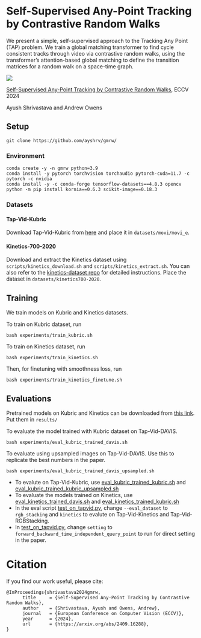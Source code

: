 # Self-Supervised Any-Point Tracking by Contrastive Random Walks

We present a simple, self-supervised approach to the Tracking Any Point (TAP) problem. We train a global matching transformer to find cycle consistent tracks through video via contrastive random walks, using the transformer’s attention-based global matching to define the transition matrices for a random walk on a space-time graph.

![](assets/teaser.gif)

[Self-Supervised Any-Point Tracking by Contrastive Random Walks](https://arxiv.org/pdf/2409.16288), ECCV 2024

Ayush Shrivastava and Andrew Owens



## Setup

```
git clone https://github.com/ayshrv/gmrw/
```

### Environment
```
conda create -y -n gmrw python=3.9
conda install -y pytorch torchvision torchaudio pytorch-cuda=11.7 -c pytorch -c nvidia
conda install -y -c conda-forge tensorflow-datasets==4.8.3 opencv
python -m pip install kornia==0.6.3 scikit-image==0.18.3
```

### Datasets

#### Tap-Vid-Kubric
Download Tap-Vid-Kubric from [here](https://github.com/google-deepmind/tapnet/tree/main/tapnet/tapvid) and place it in `datasets/movi/movi_e`.

#### Kinetics-700-2020
Download and extract the Kinetics dataset using `scripts/kinetics_download.sh` and `scripts/kinetics_extract.sh`. You can also refer to the [kinetics-dataset repo](https://github.com/cvdfoundation/kinetics-dataset) for detailed instructions. Place the dataset in `datasets/kinetics700-2020`.

## Training

We train models on Kubric and Kinetics datasets.

To train on Kubric dataset, run
```
bash experiments/train_kubric.sh
```

To train on Kinetics dataset, run
```
bash experiments/train_kinetics.sh
```
Then, for finetuning with smoothness loss, run
```
bash experiments/train_kinetics_finetune.sh
```

## Evaluations
Pretrained models on Kubric and Kinetics can be downloaded from [this link](https://www.dropbox.com/scl/fo/2uutl18md0c83et2aw0oz/ADkl-RAW0fneflvSKjd3MB0?rlkey=fk35z55x95t9mu6i7afbqkzp6&st=ara9ej5f&dl=0). Put them in `results/`

To evaluate the model trained with Kubric dataset on Tap-Vid-DAVIS.
```
bash experiments/eval_kubric_trained_davis.sh
```
To evaluate using upsampled images on Tap-Vid-DAVIS. Use this to replicate the best numbers in the paper.
```
bash experiments/eval_kubric_trained_davis_upsampled.sh
```

- To evalute on Tap-Vid-Kubric, use [eval_kubric_trained_kubric.sh](experiments/eval_kubric_trained_kubric.sh) and [eval_kubric_trained_kubric_upsampled.sh](experiments/eval_kubric_trained_kubric_upsampled.sh)
- To evaluate the models trained on Kinetics, use [eval_kinetics_trained_davis.sh](experiments/eval_kinetics_trained_davis.sh) and [eval_kinetics_trained_kubric.sh](experiments/eval_kinetics_trained_kubric.sh)
- In the eval script [test_on_tapvid.py](test_on_tapvid.py), change `--eval_dataset` to `rgb_stacking` and `kinetics` to evalute on Tap-Vid-Kinetics and Tap-Vid-RGBStacking.
- In [test_on_tapvid.py](test_on_tapvid.py), change `setting` to `forward_backward_time_independent_query_point` to run for direct setting in the paper.

# Citation

If you find our work useful, please cite:
```
@InProceedings{shrivastava2024gmrw,
      title     = {Self-Supervised Any-Point Tracking by Contrastive Random Walks},
      author    = {Shrivastava, Ayush and Owens, Andrew},
      journal   = {European Conference on Computer Vision (ECCV)},
      year      = {2024},
      url       = {https://arxiv.org/abs/2409.16288},
}
```
